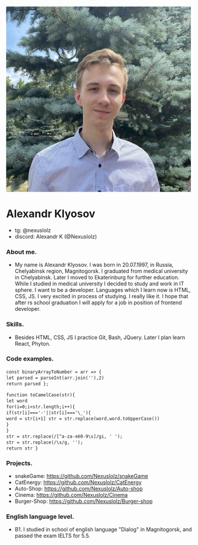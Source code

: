 ![My Photo](/img/631127710.jpeg)

# Alexandr Klyosov

- tg: @nexuslolz
- discord: Alexandr K (@Nexuslolz)

### About me.

- My name is Alexandr Klyosov. I was born in 20.07.1997, in Russia, Chelyabinsk region, Magnitogorsk. I graduated from medical university in Chelyabinsk. Later I moved to Ekaterinburg for further education. While I studied in medical university I decided to study and work in IT sphere. I want to be a developer. Languages which I learn now is HTML, CSS, JS. I very excited in process of studying. I really like it. I hope that after rs school graduation I will apply for a job in position of frontend developer.

### Skills.

- Besides HTML, CSS, JS I practice Git, Bash, JQuery. Later I plan learn React, Phyton.

### Code examples.

```
const binaryArrayToNumber = arr => {
let parsed = parseInt(arr.join(''),2)
return parsed };
```

```
function toCamelCase(str){
let word
for(i=0;i<str.length;i++){
if(str[i]==='-'||str[i]==='\_'){
word = str[i+1] str = str.replace(word,word.toUpperCase())
}
}
str = str.replace(/[^a-zа-яё0-9\s]/gi, ' ');
str = str.replace(/\s/g, '');
return str }
```

### Projects.

- snakeGame: https://github.com/Nexuslolz/snakeGame
- CatEnergy: https://github.com/Nexuslolz/CatEnergy
- Auto-Shop: https://github.com/Nexuslolz/Auto-shop
- Cinema: https://github.com/Nexuslolz/Cinema
- Burger-Shop: https://github.com/Nexuslolz/Burger-shop

### English language level.

- B1. I studied in school of english language "Dialog" in Magnitogorsk, and passed the exam IELTS for 5.5.

```

```
